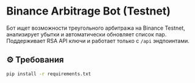 # Binance Arbitrage Bot (Testnet)

Бот ищет возможности треугольного арбитража на Binance Testnet, анализирует убытки и автоматически обновляет список пар.  
Поддерживает RSA API ключи и работает только с `/api` эндпоинтами.

## ⚙️ Требования

```bash
pip install -r requirements.txt
